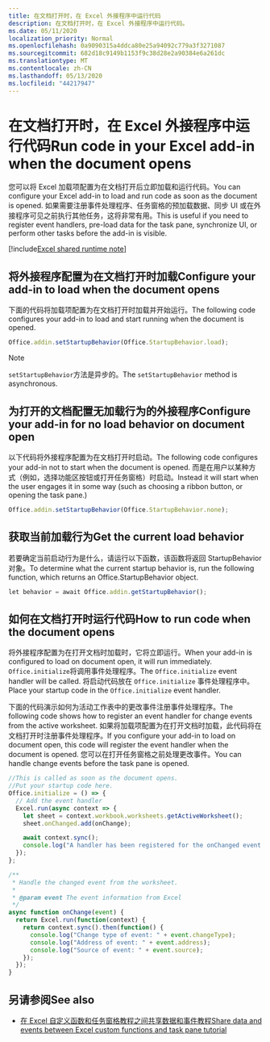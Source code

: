 ```yaml
---
title: 在文档打开时，在 Excel 外接程序中运行代码
description: 在文档打开时，在 Excel 外接程序中运行代码。
ms.date: 05/11/2020
localization_priority: Normal
ms.openlocfilehash: 0a9090315a4ddca80e25a94092c779a3f3271087
ms.sourcegitcommit: 682d18c9149b1153f9c38d28e2a90384e6a261dc
ms.translationtype: MT
ms.contentlocale: zh-CN
ms.lasthandoff: 05/13/2020
ms.locfileid: "44217947"
---
```

# <a name="run-code-in-your-excel-add-in-when-the-document-opens"></a><span data-ttu-id="73577-103">在文档打开时，在 Excel 外接程序中运行代码</span><span class="sxs-lookup"><span data-stu-id="73577-103">Run code in your Excel add-in when the document opens</span></span>

<span data-ttu-id="73577-104">您可以将 Excel 加载项配置为在文档打开后立即加载和运行代码。</span><span class="sxs-lookup"><span data-stu-id="73577-104">You can configure your Excel add-in to load and run code as soon as the document is opened.</span></span> <span data-ttu-id="73577-105">如果需要注册事件处理程序、任务窗格的预加载数据、同步 UI 或在外接程序可见之前执行其他任务，这将非常有用。</span><span class="sxs-lookup"><span data-stu-id="73577-105">This is useful if you need to register event handlers, pre-load data for the task pane, synchronize UI, or perform other tasks before the add-in is visible.</span></span>

[!include[Excel shared runtime note](../includes/note-requires-shared-runtime.md)]

## <a name="configure-your-add-in-to-load-when-the-document-opens"></a><span data-ttu-id="73577-106">将外接程序配置为在文档打开时加载</span><span class="sxs-lookup"><span data-stu-id="73577-106">Configure your add-in to load when the document opens</span></span>

<span data-ttu-id="73577-107">下面的代码将加载项配置为在文档打开时加载并开始运行。</span><span class="sxs-lookup"><span data-stu-id="73577-107">The following code configures your add-in to load and start running when the document is opened.</span></span>

```JavaScript
Office.addin.setStartupBehavior(Office.StartupBehavior.load);
```

> [!NOTE]
> <span data-ttu-id="73577-108">`setStartupBehavior`方法是异步的。</span><span class="sxs-lookup"><span data-stu-id="73577-108">The `setStartupBehavior` method is asynchronous.</span></span>

## <a name="configure-your-add-in-for-no-load-behavior-on-document-open"></a><span data-ttu-id="73577-109">为打开的文档配置无加载行为的外接程序</span><span class="sxs-lookup"><span data-stu-id="73577-109">Configure your add-in for no load behavior on document open</span></span>

<span data-ttu-id="73577-110">以下代码将外接程序配置为在文档打开时启动。</span><span class="sxs-lookup"><span data-stu-id="73577-110">The following code configures your add-in not to start when the document is opened.</span></span> <span data-ttu-id="73577-111">而是在用户以某种方式（例如，选择功能区按钮或打开任务窗格）时启动。</span><span class="sxs-lookup"><span data-stu-id="73577-111">Instead it will start when the user engages it in some way (such as choosing a ribbon button, or opening the task pane.)</span></span>

```JavaScript
Office.addin.setStartupBehavior(Office.StartupBehavior.none);
```

## <a name="get-the-current-load-behavior"></a><span data-ttu-id="73577-112">获取当前加载行为</span><span class="sxs-lookup"><span data-stu-id="73577-112">Get the current load behavior</span></span>

<span data-ttu-id="73577-113">若要确定当前启动行为是什么，请运行以下函数，该函数将返回 StartupBehavior 对象。</span><span class="sxs-lookup"><span data-stu-id="73577-113">To determine what the current startup behavior is, run the following function, which returns an Office.StartupBehavior object.</span></span>

```JavaScript
let behavior = await Office.addin.getStartupBehavior();
```

## <a name="how-to-run-code-when-the-document-opens"></a><span data-ttu-id="73577-114">如何在文档打开时运行代码</span><span class="sxs-lookup"><span data-stu-id="73577-114">How to run code when the document opens</span></span>

<span data-ttu-id="73577-115">将外接程序配置为在打开文档时加载时，它将立即运行。</span><span class="sxs-lookup"><span data-stu-id="73577-115">When your add-in is configured to load on document open, it will run immediately.</span></span> <span data-ttu-id="73577-116">`Office.initialize`将调用事件处理程序。</span><span class="sxs-lookup"><span data-stu-id="73577-116">The `Office.initialize` event handler will be called.</span></span> <span data-ttu-id="73577-117">将启动代码放在 `Office.initialize` 事件处理程序中。</span><span class="sxs-lookup"><span data-stu-id="73577-117">Place your startup code in the `Office.initialize` event handler.</span></span>

<span data-ttu-id="73577-118">下面的代码演示如何为活动工作表中的更改事件注册事件处理程序。</span><span class="sxs-lookup"><span data-stu-id="73577-118">The following code shows how to register an event handler for change events from the active worksheet.</span></span> <span data-ttu-id="73577-119">如果将加载项配置为在打开文档时加载，此代码将在文档打开时注册事件处理程序。</span><span class="sxs-lookup"><span data-stu-id="73577-119">If you configure your add-in to load on document open, this code will register the event handler when the document is opened.</span></span> <span data-ttu-id="73577-120">您可以在打开任务窗格之前处理更改事件。</span><span class="sxs-lookup"><span data-stu-id="73577-120">You can handle change events before the task pane is opened.</span></span>


```JavaScript
//This is called as soon as the document opens.
//Put your startup code here.
Office.initialize = () => {
  // Add the event handler
  Excel.run(async context => {
    let sheet = context.workbook.worksheets.getActiveWorksheet();
    sheet.onChanged.add(onChange);

    await context.sync();
    console.log("A handler has been registered for the onChanged event.");
  });
};

/**
 * Handle the changed event from the worksheet.
 *
 * @param event The event information from Excel
 */
async function onChange(event) {
  return Excel.run(function(context) {
    return context.sync().then(function() {
      console.log("Change type of event: " + event.changeType);
      console.log("Address of event: " + event.address);
      console.log("Source of event: " + event.source);
    });
  });
}

```

## <a name="see-also"></a><span data-ttu-id="73577-121">另请参阅</span><span class="sxs-lookup"><span data-stu-id="73577-121">See also</span></span>

- [<span data-ttu-id="73577-122">在 Excel 自定义函数和任务窗格教程之间共享数据和事件教程</span><span class="sxs-lookup"><span data-stu-id="73577-122">Share data and events between Excel custom functions and task pane tutorial</span></span>](../tutorials/share-data-and-events-between-custom-functions-and-the-task-pane-tutorial.md)